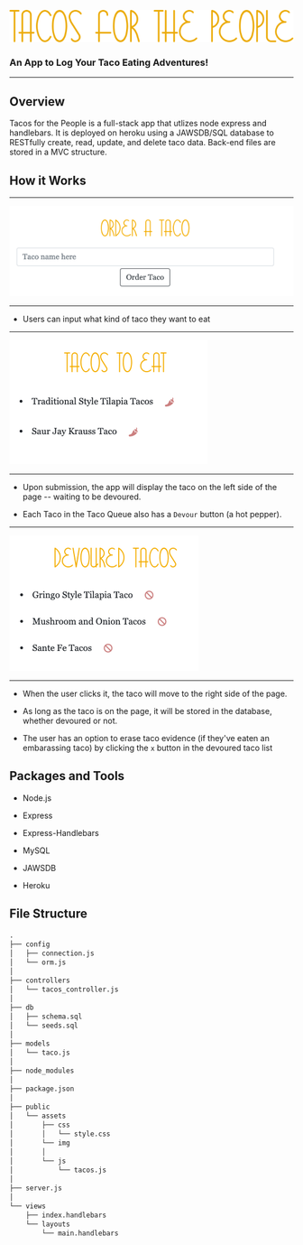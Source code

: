![title](public/assets/img/TACO_TITLE.png)

###  An App to Log Your Taco Eating Adventures!

***

## Overview

Tacos for the People is a full-stack app that utlizes node express and handlebars. It is deployed on heroku using a JAWSDB/SQL database to RESTfully create, read, update, and delete taco data. Back-end files are stored in a MVC structure.

## How it Works

***

![make](public/assets/img/move.png)

***

* Users can input what kind of taco they want to eat

***

![eat](public/assets/img/eat.png)

***

* Upon submission, the app will display the taco on the left side of the page -- waiting to be devoured.

* Each Taco in the Taco Queue also has a `Devour` button (a hot pepper). 

***

![devour](public/assets/img/devoured.png)

***

* When the user clicks it, the taco will move to the right side of the page.

* As long as the taco is on the page, it will be stored in the database, whether devoured or not.

* The user has an option to erase taco evidence (if they've eaten an embarassing taco) by clicking the `x` button in the devoured taco list

## Packages and Tools

* Node.js

* Express

* Express-Handlebars

* MySQL

* JAWSDB

* Heroku

## File Structure

```
.
├── config
│   ├── connection.js
│   └── orm.js
│ 
├── controllers
│   └── tacos_controller.js
│
├── db
│   ├── schema.sql
│   └── seeds.sql
│
├── models
│   └── taco.js
│ 
├── node_modules
│ 
├── package.json
│
├── public
│   └── assets
│       ├── css
│       │   └── style.css
│       └── img
│       │ 
│       └── js
│           └── tacos.js
│
├── server.js
│
└── views
    ├── index.handlebars
    └── layouts
        └── main.handlebars
```
